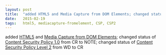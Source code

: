 ```yaml
---
layout: post
title:  "added HTML5 and Media Capture from DOM Elements; changed status of Content Security Policy 1.0 from CR to NOTE; changed status of Content Security Policy Level 2 from WD to CR"
date:   2015-02-19
tags:   html5, mediacapture-fromelement, CSP, CSP2
---
```


added [HTML5](/spec/html5) and [Media Capture from DOM Elements](/spec/mediacapture-fromelement); changed status of [Content Security Policy 1.0](/spec/CSP) from CR to NOTE; changed status of [Content Security Policy Level 2](/spec/CSP2) from WD to CR

